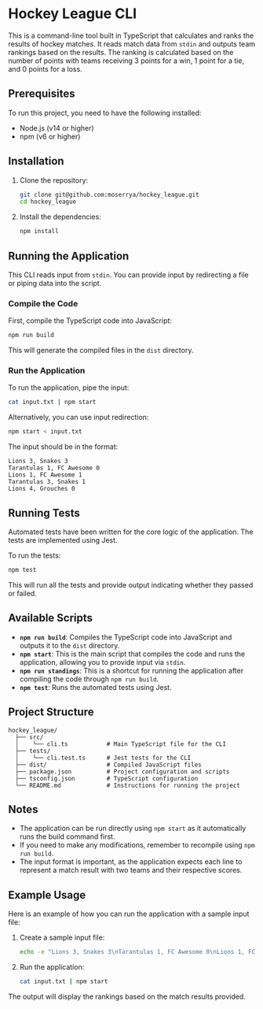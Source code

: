 # Hockey League CLI

This is a command-line tool built in TypeScript that calculates and ranks the results of hockey matches. It reads match data from `stdin` and outputs team rankings based on the results. The ranking is calculated based on the number of points with teams receiving 3 points for a win, 1 point for a tie, and 0 points for a loss.

## Prerequisites

To run this project, you need to have the following installed:
- Node.js (v14 or higher)
- npm (v6 or higher)

## Installation

1. Clone the repository:
   ```sh
   git clone git@github.com:moserrya/hockey_league.git
   cd hockey_league
   ```

2. Install the dependencies:
   ```sh
   npm install
   ```

## Running the Application

This CLI reads input from `stdin`. You can provide input by redirecting a file or piping data into the script.

### Compile the Code

First, compile the TypeScript code into JavaScript:
```sh
npm run build
```

This will generate the compiled files in the `dist` directory.

### Run the Application

To run the application, pipe the input:
```sh
cat input.txt | npm start
```

Alternatively, you can use input redirection:
```sh
npm start < input.txt
```

The input should be in the format:
```
Lions 3, Snakes 3
Tarantulas 1, FC Awesome 0
Lions 1, FC Awesome 1
Tarantulas 3, Snakes 1
Lions 4, Grouches 0
```

## Running Tests

Automated tests have been written for the core logic of the application. The tests are implemented using Jest.

To run the tests:
```sh
npm test
```

This will run all the tests and provide output indicating whether they passed or failed.

## Available Scripts

- **`npm run build`**: Compiles the TypeScript code into JavaScript and outputs it to the `dist` directory.
- **`npm start`**: This is the main script that compiles the code and runs the application, allowing you to provide input via `stdin`.
- **`npm run standings`**: This is a shortcut for running the application after compiling the code through `npm run build`.
- **`npm test`**: Runs the automated tests using Jest.

## Project Structure

```
hockey_league/
  ├── src/
  │    └── cli.ts           # Main TypeScript file for the CLI
  ├── tests/
  │    └── cli.test.ts      # Jest tests for the CLI
  ├── dist/                 # Compiled JavaScript files
  ├── package.json          # Project configuration and scripts
  ├── tsconfig.json         # TypeScript configuration
  └── README.md             # Instructions for running the project
```

## Notes

- The application can be run directly using `npm start` as it automatically runs the build command first.
- If you need to make any modifications, remember to recompile using `npm run build`.
- The input format is important, as the application expects each line to represent a match result with two teams and their respective scores.

## Example Usage

Here is an example of how you can run the application with a sample input file:

1. Create a sample input file:
   ```sh
   echo -e "Lions 3, Snakes 3\nTarantulas 1, FC Awesome 0\nLions 1, FC Awesome 1" > input.txt
   ```

2. Run the application:
   ```sh
   cat input.txt | npm start
   ```

The output will display the rankings based on the match results provided.

